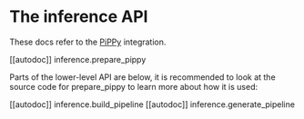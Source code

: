 <!--Copyright 2021 The HuggingFace Team. All rights reserved.

Licensed under the Apache License, Version 2.0 (the "License"); you may not use this file except in compliance with
the License. You may obtain a copy of the License at

http://www.apache.org/licenses/LICENSE-2.0

Unless required by applicable law or agreed to in writing, software distributed under the License is distributed on
an "AS IS" BASIS, WITHOUT WARRANTIES OR CONDITIONS OF ANY KIND, either express or implied. See the License for the
specific language governing permissions and limitations under the License.

⚠️ Note that this file is in Markdown but contain specific syntax for our doc-builder (similar to MDX) that may not be
rendered properly in your Markdown viewer.
-->

# The inference API

These docs refer to the [PiPPy](https://github.com/PyTorch/PiPPy) integration.

[[autodoc]] inference.prepare_pippy

Parts of the lower-level API are below, it is recommended to look at the source code for prepare_pippy to learn more about how it is used:

[[autodoc]] inference.build_pipeline
[[autodoc]] inference.generate_pipeline

